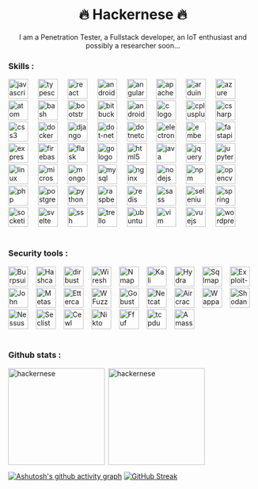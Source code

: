 <div align="left">
<!--   <img width="100%" src="https://r4.wallpaperflare.com/wallpaper/170/85/290/anarchy-computer-hack-hacker-wallpaper-51d8bf6240c3e71501bb2c16481ab5df.jpg" /> 
    <img width="100%" src="https://lh3.googleusercontent.com/u/0/drive-viewer/AKGpihbhyFhMarQCKOMHMP-HhvC7d2P_ga6xm-8mXWKXXadOvkl5AYwxcDjPKEfbRsSvSUCm6xb6Y8PZjSkg9fkOeFhVMH0WHQg2HcE=w1003-h961-rw-v1" /> -->
<h1 align='center' >🔥 Hackernese 🔥</h1>
<p align='center' >I am a Penetration Tester, a Fullstack developer, an IoT enthusiast and possibly a researcher soon...</p>


### Skills :
<div align="left">
  <img src="https://cdn.jsdelivr.net/gh/devicons/devicon/icons/javascript/javascript-original.svg" height="40" alt="javascript logo"  />
  <img width="12" />
  <img src="https://cdn.jsdelivr.net/gh/devicons/devicon/icons/typescript/typescript-original.svg" height="40" alt="typescript logo"  />
  <img width="12" />
  <img src="https://cdn.jsdelivr.net/gh/devicons/devicon/icons/react/react-original.svg" height="40" alt="react logo"  />
  <img width="12" />
  <img src="https://cdn.jsdelivr.net/gh/devicons/devicon/icons/androidstudio/androidstudio-original.svg" height="40" alt="androidstudio logo"  />
  <img width="12" />
  <img src="https://cdn.jsdelivr.net/gh/devicons/devicon/icons/angularjs/angularjs-original.svg" height="40" alt="angularjs logo"  />
  <img width="12" />
  <img src="https://cdn.jsdelivr.net/gh/devicons/devicon/icons/apache/apache-original.svg" height="40" alt="apache logo"  />
  <img width="12" />
  <img src="https://cdn.jsdelivr.net/gh/devicons/devicon/icons/arduino/arduino-original.svg" height="40" alt="arduino logo"  />
  <img width="12" />
  <img src="https://cdn.jsdelivr.net/gh/devicons/devicon/icons/azure/azure-original.svg" height="40" alt="azure logo"  />
  <img width="12" />
  <img src="https://cdn.jsdelivr.net/gh/devicons/devicon/icons/atom/atom-original.svg" height="40" alt="atom logo"  />
  <img width="12" />
  <img src="https://upload.wikimedia.org/wikipedia/commons/thumb/4/4b/Bash_Logo_Colored.svg/2048px-Bash_Logo_Colored.svg.png" height="40" alt="bash logo"  />
  <img width="12" />
  <img src="https://cdn.jsdelivr.net/gh/devicons/devicon/icons/bootstrap/bootstrap-original.svg" height="40" alt="bootstrap logo"  />
  <img width="12" />
  <img src="https://cdn.jsdelivr.net/gh/devicons/devicon/icons/bitbucket/bitbucket-original.svg" height="40" alt="bitbucket logo"  />
  <img width="12" />
  <img src="https://cdn.jsdelivr.net/gh/devicons/devicon/icons/android/android-original.svg" height="40" alt="android logo"  />
  <img width="12" />
  <img src="https://cdn.jsdelivr.net/gh/devicons/devicon/icons/c/c-original.svg" height="40" alt="c logo"  />
  <img width="12" />
  <img src="https://cdn.jsdelivr.net/gh/devicons/devicon/icons/cplusplus/cplusplus-original.svg" height="40" alt="cplusplus logo"  />
  <img width="12" />
  <img src="https://cdn.jsdelivr.net/gh/devicons/devicon/icons/csharp/csharp-original.svg" height="40" alt="csharp logo"  />
  <img width="12" />
  <img src="https://cdn.jsdelivr.net/gh/devicons/devicon/icons/css3/css3-original.svg" height="40" alt="css3 logo"  />
  <img width="12" />
  <img src="https://cdn.jsdelivr.net/gh/devicons/devicon/icons/docker/docker-original.svg" height="40" alt="docker logo"  />
  <img width="12" />
  <img src="https://static-00.iconduck.com/assets.00/django-icon-1606x2048-lwmw1z73.png" height="40" alt="django logo"  />
  <img width="12" />
  <img src="https://cdn.jsdelivr.net/gh/devicons/devicon/icons/dot-net/dot-net-original.svg" height="40" alt="dot-net logo"  />
  <img width="12" />
  <img src="https://cdn.jsdelivr.net/gh/devicons/devicon/icons/dotnetcore/dotnetcore-original.svg" height="40" alt="dotnetcore logo"  />
  <img width="12" />
  <img src="https://cdn.jsdelivr.net/gh/devicons/devicon/icons/electron/electron-original.svg" height="40" alt="electron logo"  />
  <img width="12" />
  <img src="https://cdn.jsdelivr.net/gh/devicons/devicon/icons/embeddedc/embeddedc-original.svg" height="40" alt="embeddedc logo"  />
  <img width="12" />
  <img src="https://cdn.jsdelivr.net/gh/devicons/devicon/icons/fastapi/fastapi-original.svg" height="40" alt="fastapi logo"  />
  <img width="12" />
  <img src="https://cdn.jsdelivr.net/gh/devicons/devicon/icons/express/express-original.svg" height="40" alt="express logo"  />
  <img width="12" />
  <img src="https://cdn.jsdelivr.net/gh/devicons/devicon/icons/firebase/firebase-plain.svg" height="40" alt="firebase logo"  />
  <img width="12" />
  <img src="https://cdn.jsdelivr.net/gh/devicons/devicon/icons/flask/flask-original.svg" height="40" alt="flask logo"  />
  <img width="12" />
  <img src="https://cdn.jsdelivr.net/gh/devicons/devicon/icons/go/go-original.svg" height="40" alt="go logo"  />
  <img width="12" />
  <img src="https://cdn.jsdelivr.net/gh/devicons/devicon/icons/html5/html5-original.svg" height="40" alt="html5 logo"  />
  <img width="12" />
  <img src="https://cdn.jsdelivr.net/gh/devicons/devicon/icons/java/java-original.svg" height="40" alt="java logo"  />
  <img width="12" />
  <img src="https://cdn.jsdelivr.net/gh/devicons/devicon/icons/jquery/jquery-original.svg" height="40" alt="jquery logo"  />
  <img width="12" />
  <img src="https://cdn.jsdelivr.net/gh/devicons/devicon/icons/jupyter/jupyter-original.svg" height="40" alt="jupyter logo"  />
  <img width="12" />
  <img src="https://cdn.jsdelivr.net/gh/devicons/devicon/icons/linux/linux-original.svg" height="40" alt="linux logo"  />
  <img width="12" />
  <img src="https://cdn.jsdelivr.net/gh/devicons/devicon/icons/microsoftsqlserver/microsoftsqlserver-plain.svg" height="40" alt="microsoftsqlserver logo"  />
  <img width="12" />
  <img src="https://cdn.jsdelivr.net/gh/devicons/devicon/icons/mongodb/mongodb-original.svg" height="40" alt="mongodb logo"  />
  <img width="12" />
  <img src="https://cdn.jsdelivr.net/gh/devicons/devicon/icons/mysql/mysql-original.svg" height="40" alt="mysql logo"  />
  <img width="12" />
  <img src="https://cdn.jsdelivr.net/gh/devicons/devicon/icons/nginx/nginx-original.svg" height="40" alt="nginx logo"  />
  <img width="12" />
  <img src="https://cdn.jsdelivr.net/gh/devicons/devicon/icons/nodejs/nodejs-original.svg" height="40" alt="nodejs logo"  />
  <img width="12" />
  <img src="https://cdn.jsdelivr.net/gh/devicons/devicon/icons/npm/npm-original-wordmark.svg" height="40" alt="npm logo"  />
  <img width="12" />
  <img src="https://cdn.jsdelivr.net/gh/devicons/devicon/icons/opencv/opencv-original.svg" height="40" alt="opencv logo"  />
  <img width="12" />
  <img src="https://cdn.jsdelivr.net/gh/devicons/devicon/icons/php/php-original.svg" height="40" alt="php logo"  />
  <img width="12" />
  <img src="https://cdn.jsdelivr.net/gh/devicons/devicon/icons/postgresql/postgresql-original.svg" height="40" alt="postgresql logo"  />
  <img width="12" />
  <img src="https://cdn.jsdelivr.net/gh/devicons/devicon/icons/python/python-original.svg" height="40" alt="python logo"  />
  <img width="12" />
  <img src="https://cdn.jsdelivr.net/gh/devicons/devicon/icons/raspberrypi/raspberrypi-original.svg" height="40" alt="raspberrypi logo"  />
  <img width="12" />
  <img src="https://cdn.jsdelivr.net/gh/devicons/devicon/icons/redis/redis-original.svg" height="40" alt="redis logo"  />
  <img width="12" />
  <img src="https://cdn.jsdelivr.net/gh/devicons/devicon/icons/sass/sass-original.svg" height="40" alt="sass logo"  />
  <img width="12" />
  <img src="https://cdn.jsdelivr.net/gh/devicons/devicon/icons/selenium/selenium-original.svg" height="40" alt="selenium logo"  />
  <img width="12" />
  <img src="https://cdn.jsdelivr.net/gh/devicons/devicon/icons/spring/spring-original.svg" height="40" alt="spring logo"  />
  <img width="12" />
  <img src="https://cdn.jsdelivr.net/gh/devicons/devicon/icons/socketio/socketio-original.svg" height="40" alt="socketio logo"  />
  <img width="12" />
  <img src="https://cdn.jsdelivr.net/gh/devicons/devicon/icons/svelte/svelte-original.svg" height="40" alt="svelte logo"  />
  <img width="12" />
  <img src="https://cdn-icons-png.flaticon.com/512/5453/5453855.png" height="40" alt="ssh logo"  />
  <img width="12" />
  <img src="https://cdn.jsdelivr.net/gh/devicons/devicon/icons/trello/trello-plain.svg" height="40" alt="trello logo"  />
  <img width="12" />
  <img src="https://static-00.iconduck.com/assets.00/ubuntu-plain-icon-256x256-we4d4gd0.png" height="40" alt="ubuntu logo"  />
  <img width="12" />
  <img src="https://cdn.jsdelivr.net/gh/devicons/devicon/icons/vim/vim-original.svg" height="40" alt="vim logo"  />
  <img width="12" />
  <img src="https://cdn.jsdelivr.net/gh/devicons/devicon/icons/vuejs/vuejs-original.svg" height="40" alt="vuejs logo"  />
  <img width="12" />
  <img src="https://upload.wikimedia.org/wikipedia/commons/thumb/9/98/WordPress_blue_logo.svg/2048px-WordPress_blue_logo.svg.png" height="40" alt="wordpress logo"  />
</div>

<br />

### Security tools : 
<div align="left">
        <img src="https://www.pngkey.com/png/full/549-5496472_burp-suite-icon.png" height="40" alt="Burpsuite" /><img
                width="12" />
        <img src="https://www.kali.org/tools/hashcat/images/hashcat-logo.svg" height="40" alt="Hashcat" /><img width="12" />
        <img src="https://www.kali.org/tools/dirbuster/images/dirbuster-logo.svg" height="40" alt="dirbuster" /><img
                width="12" />
        <img src="https://upload.wikimedia.org/wikipedia/commons/thumb/d/df/Wireshark_icon.svg/1200px-Wireshark_icon.svg.png"
                height="40" alt="Wireshark" /><img width="12" />
        <img src="https://nmap.org/images/nmap-logo-256x256.png" height="40" alt="Nmap" /><img width="12" />
        <img src="https://upload.wikimedia.org/wikipedia/commons/thumb/2/2b/Kali-dragon-icon.svg/2048px-Kali-dragon-icon.svg.png"
                height="40" alt="Kali Linux" /><img width="12" />
        <img src="https://www.kali.org/tools/hydra/images/hydra-logo.svg" height="40" alt="Hydra" /><img width="12" />
        <img src="https://tryhackme-images.s3.amazonaws.com/room-icons/523723e4d3b75b6439b8e2cd0fa6880b.png" height="40"
                alt="Sqlmap" /><img width="12" />
        <img src="https://gitlab.com/uploads/-/system/group/avatar/8033162/edb-spider-orange.png" height="40"
                alt="Exploit-db" /><img width="12" />
        <img src="https://www.techspot.com/images2/downloads/topdownload/2017/05/jtr.png" height="40"
                alt="John The Ripper" /><img width="12" />
        <img src="https://cdn.inspireuplift.com/uploads/images/seller_products/30681/1702934471_Metasploit.png"
                height="40" alt="Metasploit" /><img width="12" />
        <img src="https://www.kali.org/tools/ettercap/images/ettercap-logo.svg" height="40" alt="Ettercap" /><img
                width="12" />
        <img src="https://www.kali.org/tools/wfuzz/images/wfuzz-logo.svg" height="40" alt="WFuzz" /><img width="12" />
        <img src="https://www.kali.org/tools/gobuster/images/gobuster-logo.svg" height="40" alt="Gobuster" /><img
                width="12" />
        <img src="https://www.kali.org/tools/netcat/images/netcat-logo.svg" height="40" alt="Netcat" /><img
                width="12" />
        <img src="https://www.kali.org/tools/aircrack-ng/images/aircrack-ng-logo.svg" height="40" alt="Aircrack" /><img
                width="12" />
        <img src="https://www.wappalyzer.com/images/logo/mark-dark.png" height="40" alt="Wappalyzer" /><img
                width="12" />
        <img src="https://is1-ssl.mzstatic.com/image/pf/us/r30/Purple/v4/6c/7d/84/6c7d8436-2454-f914-82dc-4660c833d870/mzm.fpkxtkby.png"
                height="40" alt="Shodan" /><img width="12" />
        <img src="https://sathisharthars.wordpress.com/wp-content/uploads/2014/03/logo_nessus_fullcolor_rgb-01.png"
                height="40" alt="Nessus" /><img width="12" />
        <img src="https://www.kali.org/tools/wordlists/images/wordlists-logo.svg" height="40" alt="Seclist" /><img
                width="12" />
        <img src="https://www.kali.org/tools/cewl/images/cewl-logo.svg" height="40" alt="Cewl" /><img width="12" />
        <img src="https://www.kali.org/tools/nikto/images/nikto-logo.svg" height="40" alt="Nikto" /><img width="12" />
        <img src="https://www.kali.org/tools/ffuf/images/ffuf-logo.svg" height="40" alt="Ffuf" /><img width="12" />
        <img src="https://www.kali.org/tools/tcpdump/images/tcpdump-logo.svg" height="40" alt="tcpdump" /><img
                width="12" />
        <img src="https://www.kali.org/tools/amass/images/amass-logo.svg" height="40" alt="Amass" /><img width="12" />
        <!-- <img src="" height="40" alt="" /><img width="12" /> -->
</div>
<br />

### Github stats :
<p><img height="195px" align="left" src="https://github-readme-stats.vercel.app/api/top-langs?username=hackernese&show_icons=true&locale=en&layout=compact&count_private=true&title_color=84cc16&text_color=ffffff&icon_color=84cc16&bg_color=27272a&show_icons=true&hide=" alt="hackernese" /></p>
<p>&nbsp;<img height="195px" align="center" src="https://github-readme-stats.vercel.app/api?username=hackernese&show_icons=true&locale=en&title_color=84cc16&text_color=ffffff&icon_color=84cc16&bg_color=27272a" alt="hackernese" /></p>

[![Ashutosh's github activity graph](https://github-readme-activity-graph.vercel.app/graph?username=hackernese&bg_color=27272a&color=ffffff&line=84cc16&point=ffffff&area_color=27272a&area=true&custom_title=GitHub%20Commits%20Graph)](https://github.com/ashutosh00710/github-readme-activity-graph)
[![GitHub Streak](https://streak-stats.demolab.com?user=hackernese&theme=onedark-duo&date_format=j%2Fn%5B%2FY%5D&card_width=1100)](https://git.io/streak-stats)
